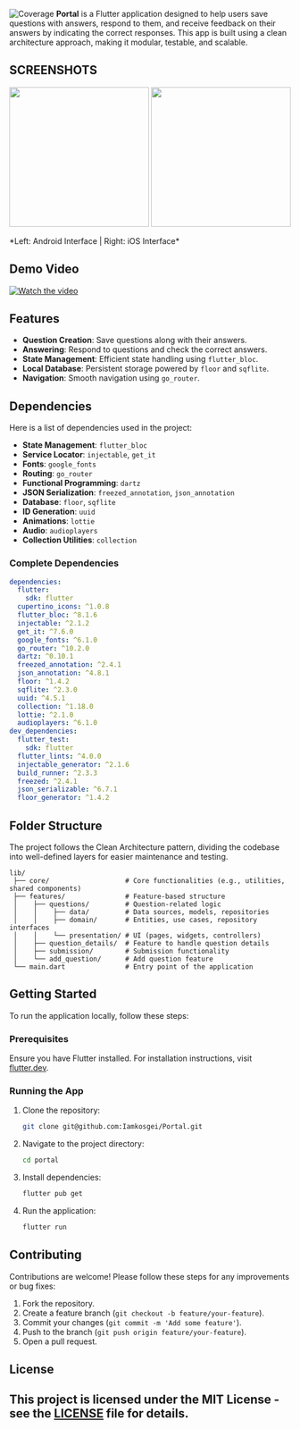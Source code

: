 ![Coverage](./coverage-badge.svg)
**Portal** is a Flutter application designed to help users save questions with answers, respond to them, and receive feedback on their answers by indicating the correct responses. This app is built using a clean architecture approach, making it modular, testable, and scalable.

## SCREENSHOTS

<p float="left">
  <img src="https://github.com/user-attachments/assets/47590a5c-7271-40bb-843d-50dd4e98d62c" width="250" />
  <img src="https://github.com/user-attachments/assets/83d4d199-5559-4608-832b-c1ce820ea2e7" width="250" />
</p>
*Left: Android Interface | Right: iOS Interface*

## Demo Video

[![Watch the video](https://github.com/user-attachments/assets/c0a74568-1c7f-4d39-b49e-625caea9b245)](https://github.com/user-attachments/assets/c0a74568-1c7f-4d39-b49e-625caea9b245)

## Features

- **Question Creation**: Save questions along with their answers.
- **Answering**: Respond to questions and check the correct answers.
- **State Management**: Efficient state handling using `flutter_bloc`.
- **Local Database**: Persistent storage powered by `floor` and `sqflite`.
- **Navigation**: Smooth navigation using `go_router`.

## Dependencies

Here is a list of dependencies used in the project:

- **State Management**: `flutter_bloc`
- **Service Locator**: `injectable`, `get_it`
- **Fonts**: `google_fonts`
- **Routing**: `go_router`
- **Functional Programming**: `dartz`
- **JSON Serialization**: `freezed_annotation`, `json_annotation`
- **Database**: `floor`, `sqflite`
- **ID Generation**: `uuid`
- **Animations**: `lottie`
- **Audio**: `audioplayers`
- **Collection Utilities**: `collection`

### Complete Dependencies

```yaml
dependencies:
  flutter:
    sdk: flutter
  cupertino_icons: ^1.0.8
  flutter_bloc: ^8.1.6
  injectable: ^2.1.2
  get_it: ^7.6.0
  google_fonts: ^6.1.0
  go_router: ^10.2.0
  dartz: ^0.10.1
  freezed_annotation: ^2.4.1
  json_annotation: ^4.8.1
  floor: ^1.4.2
  sqflite: ^2.3.0
  uuid: ^4.5.1
  collection: ^1.18.0
  lottie: ^2.1.0
  audioplayers: ^6.1.0
dev_dependencies:
  flutter_test:
    sdk: flutter
  flutter_lints: ^4.0.0
  injectable_generator: ^2.1.6
  build_runner: ^2.3.3
  freezed: ^2.4.1
  json_serializable: ^6.7.1
  floor_generator: ^1.4.2
```

## Folder Structure

The project follows the Clean Architecture pattern, dividing the codebase into well-defined layers for easier maintenance and testing.

```
lib/
 ├── core/                   # Core functionalities (e.g., utilities, shared components)
 ├── features/               # Feature-based structure
 │    ├── questions/         # Question-related logic
 │    │    ├── data/         # Data sources, models, repositories
 │    │    ├── domain/       # Entities, use cases, repository interfaces
 │    │    └── presentation/ # UI (pages, widgets, controllers)
 │    ├── question_details/  # Feature to handle question details
 │    ├── submission/        # Submission functionality
 │    └── add_question/      # Add question feature
 └── main.dart               # Entry point of the application
```

## Getting Started

To run the application locally, follow these steps:

### Prerequisites

Ensure you have Flutter installed. For installation instructions, visit [flutter.dev](https://flutter.dev/docs/get-started/install).

### Running the App

1. Clone the repository:
   ```bash
   git clone git@github.com:Iamkosgei/Portal.git
   ```
2. Navigate to the project directory:
   ```bash
   cd portal
   ```
3. Install dependencies:
   ```bash
   flutter pub get
   ```
4. Run the application:
   ```bash
   flutter run
   ```

## Contributing

Contributions are welcome! Please follow these steps for any improvements or bug fixes:

1. Fork the repository.
2. Create a feature branch (`git checkout -b feature/your-feature`).
3. Commit your changes (`git commit -m 'Add some feature'`).
4. Push to the branch (`git push origin feature/your-feature`).
5. Open a pull request.

## License

## This project is licensed under the MIT License - see the [LICENSE](LICENSE) file for details.
